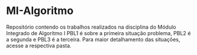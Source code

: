 # MI-Algoritmo
Repositório contendo os trabalhos realizados na disciplina do Módulo Integrado de Algoritmo I
PBL1 é sobre a primeira situação problema, PBL2 é a segunda e PBL3 é a terceira. Para maior detalhamento das situações, acesse a respectiva pasta. 
